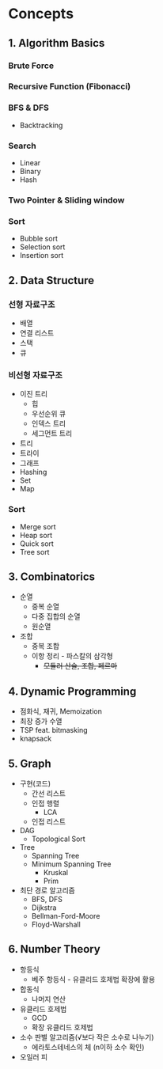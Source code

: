 # Concepts

## 1. Algorithm Basics
### Brute Force
### Recursive Function (Fibonacci)
### BFS & DFS
- Backtracking
  
### Search
- Linear
- Binary
- Hash
    
### Two Pointer & Sliding window
### Sort
- Bubble sort
- Selection sort
- Insertion sort

## 2. Data Structure
### 선형 자료구조
- 배열
- 연결 리스트
- 스택
- 큐
    
### 비선형 자료구조
- 이진 트리
  - 힙
  - 우선순위 큐
  - 인덱스 트리
  - 세그먼트 트리
- 트리
- 트라이
- 그래프
- Hashing
- Set
- Map

### Sort
- Merge sort
- Heap sort
- Quick sort
- Tree sort
     

## 3. Combinatorics
- 순열
    - 중복 순열
    - 다중 집합의 순열
    - 원순열
- 조합
    - 중복 조합
    - 이항 정리 - 파스칼의 삼각형
        - ~~모듈러 산술, 조합, 페르마~~

## 4. Dynamic Programming
- 점화식, 재귀, Memoization
- 최장 증가 수열
- TSP feat. bitmasking
- knapsack


## 5. Graph
- 구현(코드)
    - 간선 리스트
    - 인접 행렬
        - LCA
    - 인접 리스트
- DAG
    - Topological Sort
- Tree
    - Spanning Tree
    - Minimum Spanning Tree
        - Kruskal
        - Prim
- 최단 경로 알고리즘
    - BFS, DFS
    - Dijkstra
    - Bellman-Ford-Moore
    - Floyd-Warshall
 

## 6. Number Theory
- 항등식
  - 베주 항등식 - 유클리드 호제법 확장에 활용
- 합동식
  - 나머지 연산
- 유클리드 호제법
  - GCD
  - 확장 유클리드 호제법
- 소수 판별 알고리즘(√보다 작은 소수로 나누기)
  - 에라토스테네스의 체 (n이하 소수 확인)
- 오일러 피

 
